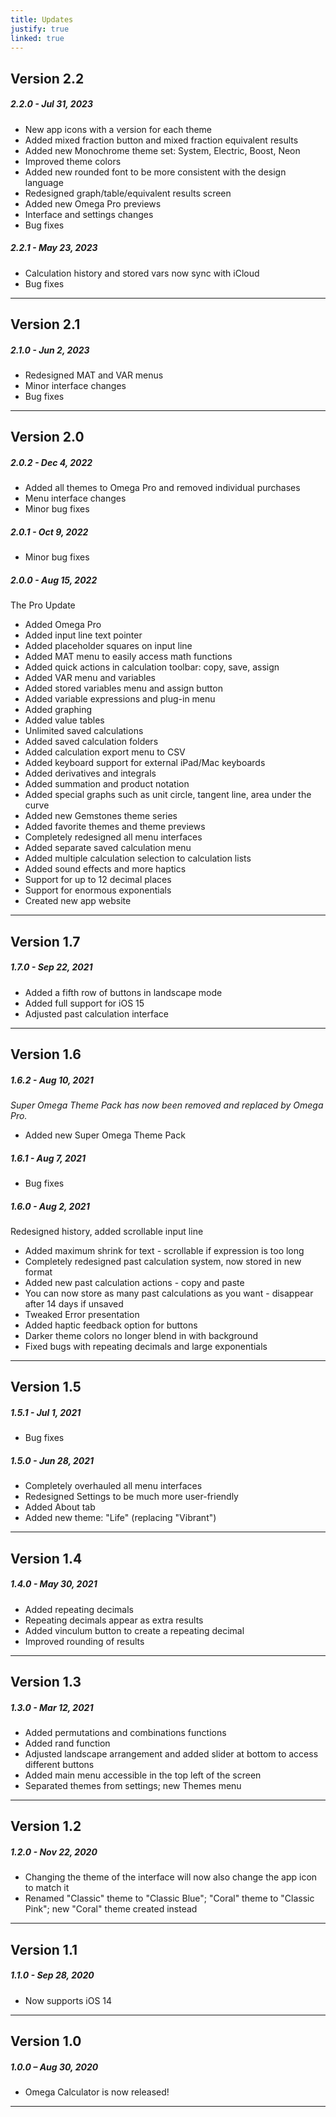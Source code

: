 ```yaml
---
title: Updates
justify: true
linked: true
---
```


## Version 2.2

##### 2.2.0 - Jul 31, 2023

- New app icons with a version for each theme
- Added mixed fraction button and mixed fraction equivalent results
- Added new Monochrome theme set: System, Electric, Boost, Neon
- Improved theme colors
- Added new rounded font to be more consistent with the design language
- Redesigned graph/table/equivalent results screen
- Added new Omega Pro previews
- Interface and settings changes
- Bug fixes

##### 2.2.1 - May 23, 2023

- Calculation history and stored vars now sync with iCloud
- Bug fixes

---

## Version 2.1

##### 2.1.0 - Jun 2, 2023

- Redesigned MAT and VAR menus
- Minor interface changes
- Bug fixes

---

## Version 2.0

##### 2.0.2 - Dec 4, 2022

- Added all themes to Omega Pro and removed individual purchases
- Menu interface changes
- Minor bug fixes

##### 2.0.1 - Oct 9, 2022

- Minor bug fixes

##### 2.0.0 - Aug 15, 2022

The Pro Update

- Added Omega Pro
- Added input line text pointer
- Added placeholder squares on input line
- Added MAT menu to easily access math functions
- Added quick actions in calculation toolbar: copy, save, assign
- Added VAR menu and variables
- Added stored variables menu and assign button
- Added variable expressions and plug-in menu
- Added graphing
- Added value tables
- Unlimited saved calculations
- Added saved calculation folders
- Added calculation export menu to CSV
- Added keyboard support for external iPad/Mac keyboards
- Added derivatives and integrals
- Added summation and product notation
- Added special graphs such as unit circle, tangent line, area under the curve
- Added new Gemstones theme series
- Added favorite themes and theme previews
- Completely redesigned all menu interfaces
- Added separate saved calculation menu
- Added multiple calculation selection to calculation lists
- Added sound effects and more haptics
- Support for up to 12 decimal places
- Support for enormous exponentials
- Created new app website

---

## Version 1.7

##### 1.7.0 - Sep 22, 2021

- Added a fifth row of buttons in landscape mode
- Added full support for iOS 15
- Adjusted past calculation interface

---

## Version 1.6

##### 1.6.2 - Aug 10, 2021

*Super Omega Theme Pack has now been removed and replaced by Omega Pro.*

- Added new Super Omega Theme Pack

##### 1.6.1 - Aug 7, 2021

- Bug fixes

##### 1.6.0 - Aug 2, 2021

Redesigned history, added scrollable input line

- Added maximum shrink for text - scrollable if expression is too long
- Completely redesigned past calculation system, now stored in new format
- Added new past calculation actions - copy and paste
- You can now store as many past calculations as you want - disappear after 14 days if unsaved
- Tweaked Error presentation
- Added haptic feedback option for buttons
- Darker theme colors no longer blend in with background
- Fixed bugs with repeating decimals and large exponentials

---

## Version 1.5

##### 1.5.1 - Jul 1, 2021

- Bug fixes

##### 1.5.0 - Jun 28, 2021

- Completely overhauled all menu interfaces
- Redesigned Settings to be much more user-friendly
- Added About tab
- Added new theme: "Life" (replacing "Vibrant")

---

## Version 1.4

##### 1.4.0 - May 30, 2021

- Added repeating decimals
- Repeating decimals appear as extra results
- Added vinculum button to create a repeating decimal
- Improved rounding of results

---

## Version 1.3

##### 1.3.0 - Mar 12, 2021

- Added permutations and combinations functions
- Added rand function
- Adjusted landscape arrangement and added slider at bottom to access different buttons
- Added main menu accessible in the top left of the screen
- Separated themes from settings; new Themes menu

---

## Version 1.2

##### 1.2.0 - Nov 22, 2020

- Changing the theme of the interface will now also change the app icon to match it
- Renamed "Classic" theme to "Classic Blue"; "Coral" theme to "Classic Pink"; new "Coral" theme created instead

---

## Version 1.1

##### 1.1.0 - Sep 28, 2020

- Now supports iOS 14

---

## Version 1.0

##### 1.0.0 – Aug 30, 2020

- Omega Calculator is now released!

---